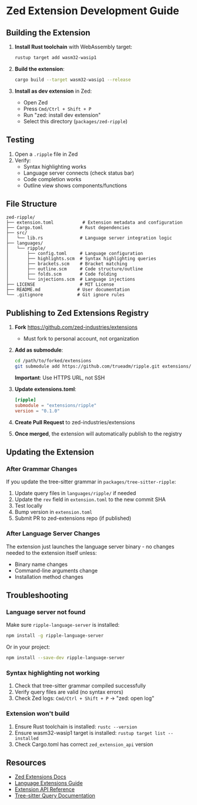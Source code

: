 # Zed Extension Development Guide

## Building the Extension

1. **Install Rust toolchain** with WebAssembly target:
   ```bash
   rustup target add wasm32-wasip1
   ```

2. **Build the extension**:
   ```bash
   cargo build --target wasm32-wasip1 --release
   ```

3. **Install as dev extension** in Zed:
   - Open Zed
   - Press `Cmd/Ctrl + Shift + P`
   - Run "zed: install dev extension"
   - Select this directory (`packages/zed-ripple`)

## Testing

1. Open a `.ripple` file in Zed
2. Verify:
   - Syntax highlighting works
   - Language server connects (check status bar)
   - Code completion works
   - Outline view shows components/functions

## File Structure

```
zed-ripple/
├── extension.toml           # Extension metadata and configuration
├── Cargo.toml              # Rust dependencies
├── src/
│   └── lib.rs              # Language server integration logic
├── languages/
│   └── ripple/
│       ├── config.toml     # Language configuration
│       ├── highlights.scm  # Syntax highlighting queries
│       ├── brackets.scm    # Bracket matching
│       ├── outline.scm     # Code structure/outline
│       ├── folds.scm       # Code folding
│       └── injections.scm  # Language injections
├── LICENSE                 # MIT License
├── README.md              # User documentation
└── .gitignore             # Git ignore rules
```

## Publishing to Zed Extensions Registry

1. **Fork** https://github.com/zed-industries/extensions
   - Must fork to personal account, not organization

2. **Add as submodule**:
   ```bash
   cd /path/to/forked/extensions
   git submodule add https://github.com/trueadm/ripple.git extensions/ripple
   ```
   **Important**: Use HTTPS URL, not SSH

3. **Update extensions.toml**:
   ```toml
   [ripple]
   submodule = "extensions/ripple"
   version = "0.1.0"
   ```

4. **Create Pull Request** to zed-industries/extensions

5. **Once merged**, the extension will automatically publish to the registry

## Updating the Extension

### After Grammar Changes

If you update the tree-sitter grammar in `packages/tree-sitter-ripple`:

1. Update query files in `languages/ripple/` if needed
2. Update the `rev` field in `extension.toml` to the new commit SHA
3. Test locally
4. Bump version in `extension.toml`
5. Submit PR to zed-extensions repo (if published)

### After Language Server Changes

The extension just launches the language server binary - no changes needed to the extension itself unless:
- Binary name changes
- Command-line arguments change
- Installation method changes

## Troubleshooting

### Language server not found

Make sure `ripple-language-server` is installed:
```bash
npm install -g ripple-language-server
```

Or in your project:
```bash
npm install --save-dev ripple-language-server
```

### Syntax highlighting not working

1. Check that tree-sitter grammar compiled successfully
2. Verify query files are valid (no syntax errors)
3. Check Zed logs: `Cmd/Ctrl + Shift + P` → "zed: open log"

### Extension won't build

1. Ensure Rust toolchain is installed: `rustc --version`
2. Ensure wasm32-wasip1 target is installed: `rustup target list --installed`
3. Check Cargo.toml has correct `zed_extension_api` version

## Resources

- [Zed Extensions Docs](https://zed.dev/docs/extensions)
- [Language Extensions Guide](https://zed.dev/docs/extensions/languages)
- [Extension API Reference](https://docs.rs/zed_extension_api/latest/)
- [Tree-sitter Query Documentation](https://tree-sitter.github.io/tree-sitter/using-parsers#pattern-matching-with-queries)
